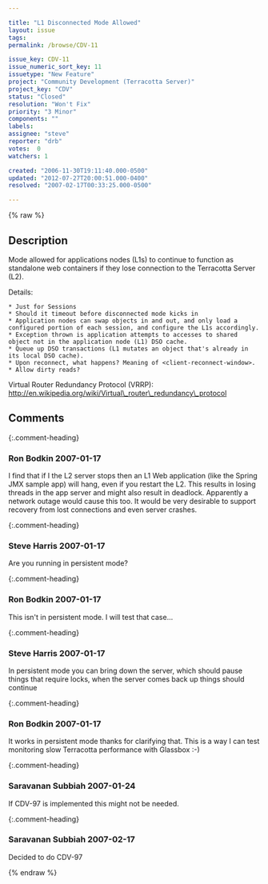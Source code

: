```yaml
---

title: "L1 Disconnected Mode Allowed"
layout: issue
tags: 
permalink: /browse/CDV-11

issue_key: CDV-11
issue_numeric_sort_key: 11
issuetype: "New Feature"
project: "Community Development (Terracotta Server)"
project_key: "CDV"
status: "Closed"
resolution: "Won't Fix"
priority: "3 Minor"
components: ""
labels: 
assignee: "steve"
reporter: "drb"
votes:  0
watchers: 1

created: "2006-11-30T19:11:40.000-0500"
updated: "2012-07-27T20:00:51.000-0400"
resolved: "2007-02-17T00:33:25.000-0500"

---
```




{% raw %}



## Description

<div markdown="1" class="description">

Mode allowed for applications nodes (L1s) to continue to function as standalone web containers if they lose connection to the Terracotta Server (L2).

Details:

    * Just for Sessions
    * Should it timeout before disconnected mode kicks in
    * Application nodes can swap objects in and out, and only load a configured portion of each session, and configure the L1s accordingly.
    * Exception thrown is application attempts to accesses to shared object not in the application node (L1) DSO cache.
    * Queue up DSO transactions (L1 mutates an object that's already in its local DSO cache).
    * Upon reconnect, what happens? Meaning of <client-reconnect-window>.
    * Allow dirty reads?

Virtual Router Redundancy Protocol (VRRP): http://en.wikipedia.org/wiki/Virtual\_router\_redundancy\_protocol

</div>

## Comments


{:.comment-heading}
### **Ron Bodkin** <span class="date">2007-01-17</span>

<div markdown="1" class="comment">

I find that if I the L2 server stops then an L1 Web application (like the Spring JMX sample app) will hang, even if you restart the L2. This results in losing threads in the app server and might also result in deadlock. Apparently a network outage would cause this too. It would be very desirable to support recovery from lost connections and even server crashes. 

</div>


{:.comment-heading}
### **Steve Harris** <span class="date">2007-01-17</span>

<div markdown="1" class="comment">

Are you running in persistent mode? 

</div>


{:.comment-heading}
### **Ron Bodkin** <span class="date">2007-01-17</span>

<div markdown="1" class="comment">

This isn't in persistent mode. I will test that case...

</div>


{:.comment-heading}
### **Steve Harris** <span class="date">2007-01-17</span>

<div markdown="1" class="comment">

In persistent mode you can bring down the server, which should pause things that require locks, when the server comes back up things should continue

</div>


{:.comment-heading}
### **Ron Bodkin** <span class="date">2007-01-17</span>

<div markdown="1" class="comment">

It works in persistent mode thanks for clarifying that. This is a way I can test monitoring slow Terracotta performance with Glassbox :-)

</div>


{:.comment-heading}
### **Saravanan Subbiah** <span class="date">2007-01-24</span>

<div markdown="1" class="comment">

If CDV-97 is implemented this might not be needed.

</div>


{:.comment-heading}
### **Saravanan Subbiah** <span class="date">2007-02-17</span>

<div markdown="1" class="comment">

Decided to do CDV-97

</div>



{% endraw %}
